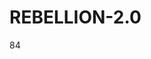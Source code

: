 # REBELLION-2.0                                                                                                          

84
